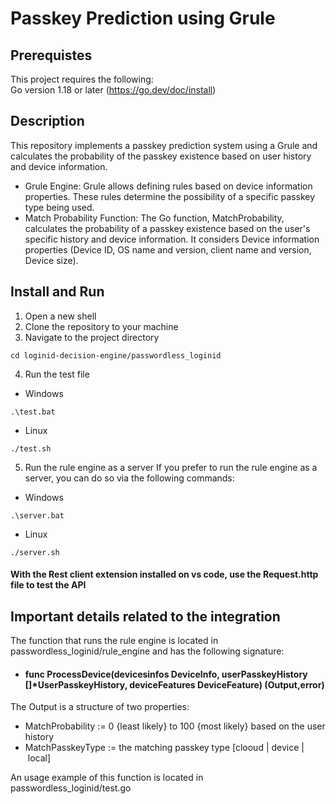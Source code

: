 # Passkey Prediction using Grule

## Prerequistes
This project requires the following:
<br>
Go version 1.18 or later (https://go.dev/doc/install)

## Description
This repository implements a passkey prediction system using a Grule and calculates the probability of the passkey existence based on user history and device information.
- Grule Engine: Grule allows defining rules based on device information properties. These rules determine the possibility of a specific passkey type being used.
- Match Probability Function: The Go function, MatchProbability, calculates the probability of a passkey existence based on the user's specific history and device information. It considers
Device information properties (Device ID, OS name and version, client name and version, Device size).

## Install and Run
1. Open a new shell
2. Clone the repository to your machine
3. Navigate to the project directory
```terminal
cd loginid-decision-engine/passwordless_loginid
```
4. Run the test file 
- Windows
```terminal
.\test.bat
```
- Linux
```terminal
./test.sh
```
5. Run the rule engine as a server
If you prefer to run the rule engine as a server, you can do so via the following commands:
- Windows
```terminal
.\server.bat
```
- Linux
```terminal
./server.sh
```
#### With the Rest client extension installed on vs code, use the Request.http file to test the API 

## Important details related to the integration
The function that runs the rule engine is located in passwordless_loginid/rule_engine and has the following signature: 
- #### func ProcessDevice(devicesinfos DeviceInfo, userPasskeyHistory []*UserPasskeyHistory, deviceFeatures DeviceFeature) (Output,error)

The Output is a structure of two properties: 
- MatchProbability := 0 {least likely} to 100 {most likely} based on the user history
- MatchPasskeyType := the matching passkey type  [clooud | device | local]

An usage example of this function is located in passwordless_loginid/test.go
